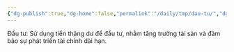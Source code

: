 ```yaml
---
{"dg-publish":true,"dg-home":false,"permalink":"/daily/tmp/dau-tu/","dgPassFrontmatter":true,"noteIcon":"","updated":"2025-01-14T22:28:02.963+07:00"}
---
```


Đầu tư: Sử dụng tiền thặng dư để đầu tư, nhằm tăng trưởng tài sản và đảm bảo sự phát triển tài chính dài hạn.